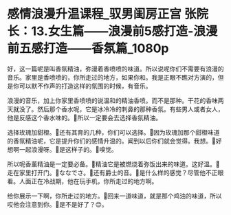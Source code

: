 # 感情浪漫升温课程_驭男闺房正宫 张院长：13.女生篇——浪漫前5感打造-浪漫前五感打造——香氛篇_1080p

好，这一篇呢是叫香氛精油，弥漫着香喷喷的味道。所以说呢你们不需要有浪漫的音乐。家里是香喷喷的，你所走过的地方，如果你和。我是正眼不瞧对方演的，但是你可以默不作声的打造这样的氛围的时候，有音乐。

浪漫的音乐，加上你家里香喷喷的说温和的精油香喷。而不是那种。干花的香味两天就没了。然后那个香水呢，它是冰冷冷的刺鼻的那种香氛。有些男人或者女人，他是反感这个香水味的。🎼所以一定要会去选择香氛精油。

选择玫瑰加甜橙。🎼还有其育的几种，你们可以选择。🎼因为玫瑰加那个甜橙味道的香氛精油呢，它是提升你们的感情升温的。闻到以后你们就会觉得。我想。🎼好想啊一起浪漫呀。🎼是这样子的。🎼嗅觉。

所以呢香薰精油是一定要必备。🎼精油它是被燃烧着弥饭出来的味道。这好温。🎼走在家里打开门。🎼ななでさ。🎼还有爵士的音。🎼是什么样的感觉？尽管他不正眼看。人面正在冷战期，他在玩手机，你所走过的地方啊。

给你展示一下啊，你所走过的地方。🎼回来一道味道，就是那个鸡油的味道，所以哎他会注意到你。🎼是不是好了？😊。

